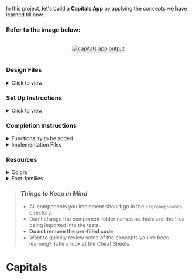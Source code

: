 In this project, let's build a **Capitals App** by applying the concepts we have learned till now.

### Refer to the image below:

<br/>
<div style="text-align: center;">
    <img src="https://assets.ccbp.in/frontend/content/react-js/capitals-app-output.gif" alt="capitals app output" style="max-width:70%;box-shadow:0 2.8px 2.2px rgba(0, 0, 0, 0.12)">
</div>
<br/>

### Design Files

<details>
<summary>Click to view</summary>

- [Extra Small (Size < 576px) and Small (Size >= 576px)](https://assets.ccbp.in/frontend/content/react-js/capitals-app-sm-output.png)
- [Medium (Size >= 768px), Large (Size >= 992px) and Extra Large (Size >= 1200px)](https://assets.ccbp.in/frontend/content/react-js/capitals-app-lg-output.png)

</details>

### Set Up Instructions

<details>
<summary>Click to view</summary>

- Download dependencies by running `npm install`
- Start up the app using `npm start`
</details>

### Completion Instructions

<details>
<summary>Functionality to be added</summary>
<br/>

The app must have the following functionalities

- Initially, the first capital in the list should be selected, and its respective country should be displayed
- When a capital is selected, then the respective country of the capital should be displayed
- The `Capitals` component is provided with `countryAndCapitalsList`. It consists of a list of country and capital objects with the following properties in each country and capital object

  |        Key         | Data Type |
  | :----------------: | :-------: |
  |         id         |  String   |
  | capitalDisplayText |  String   |
  |      country       |  String   |

</details>

<details>
<summary>Implementation Files</summary>
<br/>

Use these files to complete the implementation:

- `src/components/Capitals/index.js`
- `src/components/Capitals/index.css`
</details>

### Resources

<details>
<summary>Colors</summary>

<br/>

<div style="background-color: #93c5fd; width: 150px; padding: 10px; color: white">Hex: #93c5fd</div>
<div style="background-color: #f8fafc; width: 150px; padding: 10px; color: black">Hex: #f8fafc</div>
<div style="background-color: #cbd2d9; width: 150px; padding: 10px; color: black">Hex: #cbd2d9</div>
<div style="background-color: #323f4b; width: 150px; padding: 10px; color: white">Hex: #323f4b</div>
<div style="background-color: #000000; width: 150px; padding: 10px; color: white">Hex: #000000</div>
<div style="background-color: #1e293b; width: 150px; padding: 10px; color: white">Hex: #1e293b</div>
</details>

<details>
<summary>Font-families</summary>

- Roboto

</details>

> ### _Things to Keep in Mind_
>
> - All components you implement should go in the `src/components` directory.
> - Don't change the component folder names as those are the files being imported into the tests.
> - **Do not remove the pre-filled code**
> - Want to quickly review some of the concepts you’ve been learning? Take a look at the Cheat Sheets.
# Capitals
